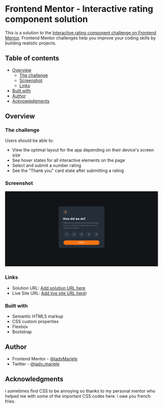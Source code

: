 # Frontend Mentor - Interactive rating component solution

This is a solution to the [Interactive rating component challenge on Frontend Mentor](https://www.frontendmentor.io/challenges/interactive-rating-component-koxpeBUmI). Frontend Mentor challenges help you improve your coding skills by building realistic projects. 

## Table of contents

- [Overview](#overview)
  - [The challenge](#the-challenge)
  - [Screenshot](#screenshot)
  - [Links](#links)
- [Built with](#built-with)
- [Author](#author)
- [Acknowledgments](#acknowledgments)

## Overview

### The challenge

Users should be able to:

- View the optimal layout for the app depending on their device's screen size
- See hover states for all interactive elements on the page
- Select and submit a number rating
- See the "Thank you" card state after submitting a rating

### Screenshot

![Solution preview for the Interactive rating component coding challenge](https://github.com/ladyMariele/interactive-rating/blob/8422a189bf80287ef2f9003b79b4eddd95cc3119/images/screenshot.png)

### Links

- Solution URL: [Add solution URL here](https://your-solution-url.com)
- Live Site URL: [Add live site URL here](https://ladymariele.github.io/interactive-rating))

### Built with

- Semantic HTML5 markup
- CSS custom properties
- Flexbox
- Bootstrap

## Author

- Frontend Mentor - [@ladyMariele](https://www.frontendmentor.io/profile/ladyMariele)
- Twitter - [@lady_mariele](https://www.twitter.com/lady_mariele)


## Acknowledgments

i sometimes find CSS to be annoying so thanks to my personal mentor who helped me with some of the important CSS codes here. i owe you french fries.
